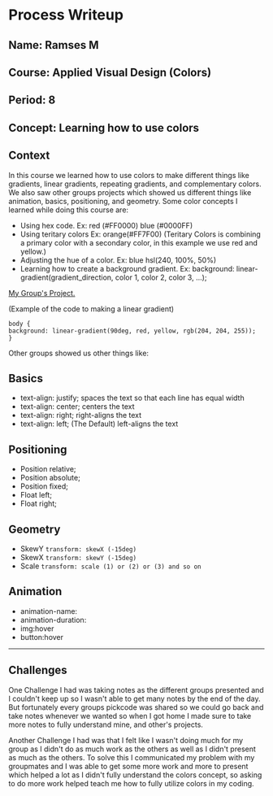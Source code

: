 # Process Writeup

## Name: Ramses M
## Course: Applied Visual Design (Colors)
## Period: 8
## Concept: Learning how to use colors 

## Context

In this course we learned how to use colors to make different things like gradients, linear gradients, repeating gradients, and complementary colors. We also saw other groups projects which showed us different things like animation, basics, positioning, and geometry. Some color concepts I learned while doing this course are:
* Using hex code. Ex:  red (#FF0000) blue (#0000FF)
* Using teritary colors Ex: orange(#FF7F00) (Teritary Colors is combining a primary color with a secondary color, in this example we use red and yellow.)
* Adjusting the hue of a color. Ex: blue	hsl(240, 100%, 50%)
* Learning how to create a background gradient. Ex:  background: linear-gradient(gradient_direction, color 1, color 2, color 3, ...);

[My Group's Project.](https://app.pickcode.io/project/cm3ndtjm795d047v5s1701a8f)

(Example of the code to making a linear gradient)

```language
body {
background: linear-gradient(90deg, red, yellow, rgb(204, 204, 255));
}
```

Other groups showed us other things like:
## Basics
* text-align: justify; spaces the text so that each line has equal width
* text-align: center; centers the text
* text-align: right; right-aligns the text
* text-align: left; (The Default) left-aligns the text

## Positioning
* Position relative;
* Position absolute;
* Position fixed;
* Float left;
* Float right;

## Geometry
* SkewY `transform: skewX (-15deg)`
* SkewX `transform: skewY (-15deg)`
* Scale  `transform: scale (1) or (2) or (3) and so on`
  
## Animation
* animation-name: 
* animation-duration:
* img:hover
* button:hover
---

## Challenges

One Challenge I had was taking notes as the different groups presented and I couldn't keep up so I wasn't able to get many notes by the end of the day. But fortunately every groups pickcode was shared so we could go back and take notes whenever we wanted so when I got home I made sure to take more notes to fully understand mine, and other's projects.

Another Challenge I had was that I felt like I wasn't doing much for my group as I didn't do as much work as the others as well as I didn't present as much as the others. To solve this I communicated my problem with my groupmates and I was able to get some more work and more to present which helped a lot as I didn't fully understand the colors concept, so asking to do more work helped teach me how to fully utilize colors in my coding.

##



